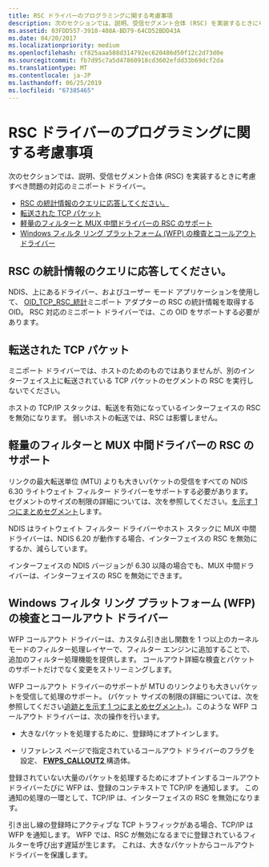 ```yaml
---
title: RSC ドライバーのプログラミングに関する考慮事項
description: 次のセクションでは、説明、受信セグメント合体 (RSC) を実装するときに考慮すべき問題の対応のミニポート ドライバー。
ms.assetid: 03FDD557-3918-408A-BD79-64CD52BDD43A
ms.date: 04/20/2017
ms.localizationpriority: medium
ms.openlocfilehash: cf825aaa588d314792ec620486d50f12c2d73d0e
ms.sourcegitcommit: fb7d95c7a5d47860918cd3602efdd33b69dcf2da
ms.translationtype: MT
ms.contentlocale: ja-JP
ms.lasthandoff: 06/25/2019
ms.locfileid: "67385465"
---
```

# <a name="programming-considerations-for-rsc-drivers"></a>RSC ドライバーのプログラミングに関する考慮事項


次のセクションでは、説明、受信セグメント合体 (RSC) を実装するときに考慮すべき問題の対応のミニポート ドライバー。

-   [RSC の統計情報のクエリに応答してください。](#responding-to-queries-for-rsc-statistics)
-   [転送された TCP パケット](#forwarded-tcp-packets)
-   [軽量のフィルターと MUX 中間ドライバーの RSC のサポート](#rsc-support-for-lightweight-filters-and-mux-intermediate-drivers)
-   [Windows フィルタ リング プラットフォーム (WFP) の検査とコールアウト ドライバー](#windows-filtering-platform-wfp-inspection-and-callout-drivers)

## <a name="responding-to-queries-for-rsc-statistics"></a>RSC の統計情報のクエリに応答してください。


NDIS、上にあるドライバー、およびユーザー モード アプリケーションを使用して、 [OID\_TCP\_RSC\_統計](https://docs.microsoft.com/windows-hardware/drivers/network/oid-tcp-rsc-statistics)ミニポート アダプターの RSC の統計情報を取得する OID。 RSC 対応のミニポート ドライバーでは、この OID をサポートする必要があります。

## <a name="forwarded-tcp-packets"></a>転送された TCP パケット


ミニポート ドライバーでは、ホストのためのものではありませんが、別のインターフェイス上に転送されている TCP パケットのセグメントの RSC を実行しないでください。

ホストの TCP/IP スタックは、転送を有効になっているインターフェイスの RSC を無効になります。 弱いホストの転送では、RSC は影響しません。

## <a name="rsc-support-for-lightweight-filters-and-mux-intermediate-drivers"></a>軽量のフィルターと MUX 中間ドライバーの RSC のサポート


リンクの最大転送単位 (MTU) よりも大きいパケットの受信をすべての NDIS 6.30 ライトウェイト フィルター ドライバーをサポートする必要があります。 セグメントのサイズの制限の詳細については、次を参照してください。[を示す 1 つにまとめセグメント](indicating-coalesced-segments.md)します。

NDIS はライトウェイト フィルター ドライバーやホスト スタックに MUX 中間ドライバーは、NDIS 6.20 が動作する場合、インターフェイスの RSC を無効にするか、減らしています。

インターフェイスの NDIS バージョンが 6.30 以降の場合でも、MUX 中間ドライバーは、インターフェイスの RSC を無効にできます。

## <a name="windows-filtering-platform-wfp-inspection-and-callout-drivers"></a>Windows フィルタ リング プラットフォーム (WFP) の検査とコールアウト ドライバー


WFP コールアウト ドライバーは、カスタム引き出し関数を 1 つ以上のカーネル モードのフィルター処理レイヤーで、フィルター エンジンに追加することで、追加のフィルター処理機能を提供します。 コールアウト詳細な検査とパケットのサポートだけでなく変更をストリーミングします。

WFP コールアウト ドライバーのサポートが MTU のリンクよりも大きいパケットを受信して処理のサポート。 (パケット サイズの制限の詳細については、次を参照してください[追跡とを示す 1 つにまとめセグメント](https://docs.microsoft.com/windows-hardware/drivers/network/indicating-coalesced-segments)。)。このような WFP コールアウト ドライバーは、次の操作を行います。

-   大きなパケットを処理するために、登録時にオプトインします。

-   リファレンス ページで指定されているコールアウト ドライバーのフラグを設定、 [ **FWPS\_CALLOUT2** ](https://docs.microsoft.com/windows-hardware/drivers/ddi/content/fwpsk/ns-fwpsk-fwps_callout2_)構造体。

登録されていない大量のパケットを処理するためにオプトインするコールアウト ドライバーたびに WFP は、登録のコンテキストで TCP/IP を通知します。 この通知の処理の一環として、TCP/IP は、インターフェイスの RSC を無効になります。

引き出し線の登録時にアクティブな TCP トラフィックがある場合、TCP/IP は WFP を通知します。 WFP では、RSC が無効になるまでに登録されているフィルターを呼び出す遅延が生じます。 これは、大きなパケットからコールアウト ドライバーを保護します。

 

 





